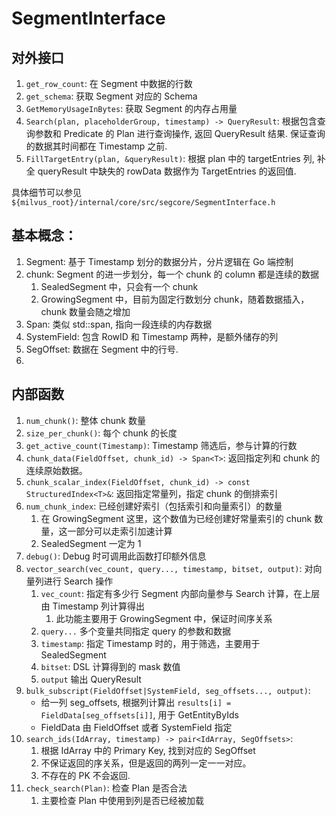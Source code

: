# SegmentInterface

## 对外接口
1. `get_row_count`: 在 Segment 中数据的行数
2. `get_schema`: 获取 Segment 对应的 Schema
3. `GetMemoryUsageInBytes`: 获取 Segment 的内存占用量
4. `Search(plan, placeholderGroup, timestamp) -> QueryResult`: 根据包含查询参数和 Predicate 的 Plan 进行查询操作, 返回 QueryResult 结果. 保证查询的数据其时间都在 Timestamp 之前. 
5. `FillTargetEntry(plan, &queryResult)`: 根据 plan 中的 targetEntries 列, 补全 queryResult 中缺失的 rowData 数据作为 TargetEntries 的返回值. 

具体细节可以参见 `${milvus_root}/internal/core/src/segcore/SegmentInterface.h`

## 基本概念：
1. Segment: 基于 Timestamp 划分的数据分片，分片逻辑在 Go 端控制
2. chunk: Segment 的进一步划分，每一个 chunk 的 column 都是连续的数据
   1. SealedSegment 中，只会有一个 chunk
   2. GrowingSegment 中，目前为固定行数划分 chunk，随着数据插入，chunk 数量会随之增加
3. Span: 类似 std::span, 指向一段连续的内存数据 
4. SystemField: 包含 RowID 和 Timestamp 两种，是额外储存的列
5. SegOffset: 数据在 Segment 中的行号. 
6. 
## 内部函数
1. `num_chunk()`: 整体 chunk 数量
2. `size_per_chunk()`: 每个 chunk 的长度
3. `get_active_count(Timestamp)`: Timestamp 筛选后，参与计算的行数
4. `chunk_data(FieldOffset, chunk_id) -> Span<T>`: 返回指定列和 chunk 的连续原始数据。
5. `chunk_scalar_index(FieldOffset, chunk_id) -> const StructuredIndex<T>&`: 返回指定常量列，指定 chunk 的倒排索引
6. `num_chunk_index`: 已经创建好索引（包括索引和向量索引）的数量
   1. 在 GrowingSegment 这里，这个数值为已经创建好常量索引的 chunk 数量，这一部分可以走索引加速计算
   2. SealedSegment 一定为 1
7. `debug()`: Debug 时可调用此函数打印额外信息
8. `vector_search(vec_count, query..., timestamp, bitset, output)`: 对向量列进行 Search 操作
   1. `vec_count`: 指定有多少行 Segment 内部向量参与 Search 计算，在上层由 Timestamp 列计算得出
      1. 此功能主要用于 GrowingSegment 中，保证时间序关系
   2. `query...` 多个变量共同指定 query 的参数和数据
   3. `timestamp`: 指定 Timestamp 时的，用于筛选，主要用于 SealedSegment
   4. `bitset`: DSL 计算得到的 mask 数值
   5. `output` 输出 QueryResult
9. `bulk_subscript(FieldOffset|SystemField, seg_offsets..., output)`: 
   - 给一列 seg_offsets, 根据列计算出 `results[i] = FieldData[seg_offsets[i]]`, 用于 GetEntityByIds
   - FieldData 由 FieldOffset 或者 SystemField 指定
10. `search_ids(IdArray, timestamp) -> pair<IdArray, SegOffsets>`: 
    1.  根据 IdArray 中的 Primary Key, 找到对应的 SegOffset
    2.  不保证返回的序关系，但是返回的两列一定一一对应。
    3.  不存在的 PK 不会返回.
11. `check_search(Plan)`: 检查 Plan 是否合法
    1.  主要检查 Plan 中使用到列是否已经被加载
